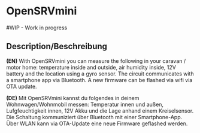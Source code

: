 # OpenSRVmini

#WIP - Work in progress

## Description/Beschreibung

**(EN)** With OpenSRVmini you can measure the following in your caravan / motor home: temperature inside and outside, air humidity inside, 12V battery and the location using a gyro sensor.
The circuit communicates with a smartphone app via Bluetooth. A new firmware can be flashed via wifi via OTA update.

**(DE)** Mit OpenSRVmini kannst du folgendes in deinem Wohnwagen/Wohnmobil messen: Temperatur innen und außen, Lufgfeuchtigkeit innen, 12V Akku und die Lage anhand einem Kreiselsensor.
Die Schaltung kommuniziert über Bluetooth mit einer Smartphone-App. Über WLAN kann via OTA-Update eine neue Firmware geflashed werden.
